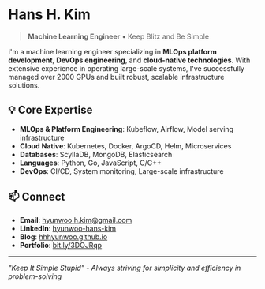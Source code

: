 # Hans H. Kim

> **Machine Learning Engineer** • Keep Blitz and Be Simple

I'm a machine learning engineer specializing in **MLOps platform development**, **DevOps engineering**, and **cloud-native technologies**. With extensive experience in operating large-scale systems, I've successfully managed over 2000 GPUs and built robust, scalable infrastructure solutions.

## 💡 Core Expertise
- **MLOps & Platform Engineering**: Kubeflow, Airflow, Model serving infrastructure
- **Cloud Native**: Kubernetes, Docker, ArgoCD, Helm, Microservices
- **Databases**: ScyllaDB, MongoDB, Elasticsearch
- **Languages**: Python, Go, JavaScript, C/C++
- **DevOps**: CI/CD, System monitoring, Large-scale infrastructure

## 📫 Connect
- **Email**: [hyunwoo.h.kim@gmail.com](mailto:hyunwoo.h.kim@gmail.com)
- **LinkedIn**: [hyunwoo-hans-kim](https://www.linkedin.com/in/hyunwoo-hans-kim/)
- **Blog**: [hhhyunwoo.github.io](https://hhhyunwoo.github.io/)
- **Portfolio**: [bit.ly/3DOJRqp](https://bit.ly/3DOJRqp)

---
*"Keep It Simple Stupid" - Always striving for simplicity and efficiency in problem-solving* 
